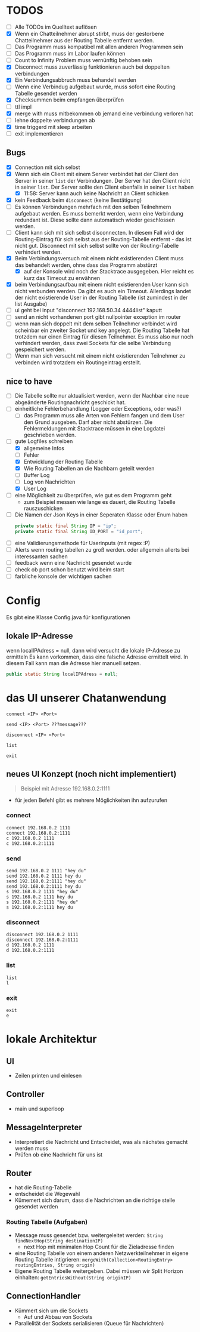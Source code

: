 # TODOS

- [ ] Alle TODOs im Quelltext auflösen
- [X] Wenn ein Chatteilnehmer abrupt stirbt, muss der gestorbene Chatteilnehmer aus der Routing Tabelle entfernt werden.
- [ ] Das Programm muss kompatibel mit allen anderen Programmen sein
- [ ] Das Programm muss im Labor laufen können
- [ ] Count to Infinity Problem muss vernünftig behoben sein
- [X] Disconnect muss zuverlässig funktionieren auch bei doppelten verbindungen
- [X] Ein Verbindungsabbruch muss behandelt werden
- [ ] Wenn eine Verbindug aufgebaut wurde, muss sofort eine Routing Tabelle gesendet werden
- [X] Checksummen beim empfangen überprüfen
- [ ] ttl impl
- [X] merge with muss mitbekommen ob jemand eine verbindung verloren hat
- [ ] lehne doppelte verbindungen ab
- [X] time triggerd mit sleep arbeiten
- [ ] exit implementieren

## Bugs

- [X] Connection mit sich selbst
- [X] Wenn sich ein Client mit einem Server verbindet hat der Client den Server in seiner `list` der Verbindungen. Der Server hat den Client nicht in seiner `list`. Der Server sollte den Client ebenfalls in seiner `list` haben
  - [X] 11:58: Server kann auch keine Nachricht an Client schicken
- [X] kein Feedback beim `disconnect` (keine Bestätigung)
- [ ] Es können Verbindungen mehrfach mit den selben Teilnehmern aufgebaut werden. Es muss bemerkt werden, wenn eine Verbindung redundant ist. Diese sollte dann automatisch wieder geschlossen werden.
- [ ] Client kann sich mit sich selbst disconnecten. In diesem Fall wird der Routing-Eintrag für sich selbst aus der Routing-Tabelle entfernt - das ist nicht gut. Disconnect mit sich selbst sollte von der Routing-Tabelle verhindert werden.
- [X] Beim Verbindungsversuch mit einem nicht existierenden Client muss das behandelt werden, ohne dass das Programm abstürzt
  - [X] auf der Konsole wird noch der Stacktrace ausgegeben. Hier reicht es kurz das Timeout zu erwähnen
- [X] beim Verbindungsaufbau mit einem nicht existierenden User kann sich nicht verbunden werden. Da gibt es auch ein Timeout. Allerdings landet der nicht existierende User in der Routing Tabelle (ist zumindest in der list Ausgabe)
- [ ] ui geht bei input "disconnect 192.168.50.34 4444list" kaputt
- [ ] send an nicht vorhandenen port gibt nullpointer exception im router
- [ ] wenn man sich doppelt mit dem selben Teilnehmer verbindet wird scheinbar ein zweiter Socket und key angelegt. Die Routing Tabelle hat trotzdem nur einen Eintrag für diesen Teilnehmer. Es muss also nur noch verhindert werden, dass zwei Sockets für die selbe Verbindung gespeichert werden.
- [ ] Wenn man sich versucht mit einem nicht existierenden Teilnehmer zu verbinden wird trotzdem ein Routingeintrag erstellt.
## nice to have
- [ ] Die Tabelle sollte nur aktualisiert werden, wenn der Nachbar eine neue abgeänderte Routingnachricht geschickt hat.
- [ ] einheitliche Fehlerbehandlung (Logger oder Exceptions, oder was?)
  - [ ] das Programm muss alle Arten von Fehlern fangen und dem User den Grund ausgeben. Darf aber nicht abstürzen. Die Fehlermeldungen mit Stacktrace müssen in eine Logdatei geschrieben werden.
- [ ] gute Logfiles schreiben
  - [X] allgemeine Infos
  - [ ] Fehler
  - [X] Entwicklung der Routing Tabelle
  - [X] Wie Routing Tabellen an die Nachbarn geteilt werden
  - [ ] Buffer Log
  - [ ] Log von Nachrichten
  - [X] User Log
- [ ] eine Möglichkeit zu überprüfen, wie gut es dem Programm geht
  - zum Beispiel messen wie lange es dauert, die Routing Tabelle rauszuschicken
- [ ] Die Namen der Json Keys in einer Seperaten Klasse oder Enum haben
  ```java
  private static final String IP = "ip";
  private static final String ID_PORT = "id_port";
  ```
- [ ] eine Validierungsmethode für Userinputs (mit regex :P)
- [ ] Alerts wenn routing tabellen zu groß werden. oder allgemein allerts bei interessanten sachen
- [ ] feedback wenn eine Nachricht gesendet wurde
- [ ] check ob port schon benutzt wird beim start
- [ ] farbliche konsole der wichtigen sachen

# Config

Es gibt eine Klasse Config.java für konfigurationen

## lokale IP-Adresse

wenn localIPAdress = null, dann wird versucht die lokale IP-Adresse zu ermitteln
Es kann vorkommen, dass eine falsche Adresse ermittelt wird.
In diesem Fall kann man die Adresse hier manuell setzen.

```java
public static String localIPAdress = null;
```

# das UI unserer Chatanwendung

```
connect <IP> <Port>
```

```
send <IP> <Port> ???message???
```

```
disconnect <IP> <Port>
```

```
list
```

```
exit
```

## neues UI Konzept (noch nicht implementiert)
> Beispiel mit Adresse 192.168.0.2:1111
- für jeden Befehl gibt es mehrere Möglichkeiten ihn aufzurufen
### connect
```
connect 192.168.0.2 1111
connect 192.168.0.2:1111
c 192.168.0.2 1111
c 192.168.0.2:1111
```

### send
```
send 192.168.0.2 1111 "hey du"
send 192.168.0.2 1111 hey du
send 192.168.0.2:1111 "hey du"
send 192.168.0.2:1111 hey du
s 192.168.0.2 1111 "hey du"
s 192.168.0.2 1111 hey du
s 192.168.0.2:1111 "hey du"
s 192.168.0.2:1111 hey du
```

### disconnect
```
disconnect 192.168.0.2 1111
disconnect 192.168.0.2:1111
d 192.168.0.2 1111
d 192.168.0.2:1111
```

### list
```
list
l
```
### exit
```
exit
e
```

# lokale Architektur

## UI

- Zeilen printen und einlesen

## Controller

- main und superloop

## MessageInterpreter

- Interpretiert die Nachricht und Entscheidet, was als nächstes gemacht werden muss
- Prüfen ob eine Nachricht für uns ist

## Router

- hat die Routing-Tabelle
- entscheidet die Wegewahl
- Kümemert sich darum, dass die Nachrichten an die richtige stelle gesendet werden

### Routing Tabelle (Aufgaben)

- Message muss gesendet bzw. weitergeleitet werden: `String findNextHop(String destinationIP)`
  - next Hop mit minimalen Hop Count für die Zieladresse finden
- eine Routing Tabelle von einem anderen Netzwerkteilnehmer in eigene Routing Tabelle intigrieren: `mergeWith(Collection<RoutingEntry> routingEntries, String origin)`
- Eigene Routing Tabelle weitergeben. Dabei müssen wir Split Horizon einhalten: `getEntriesWithout(String originIP)`

## ConnectionHandler

- Kümmert sich um die Sockets
  - Auf und Abbau von Sockets
- Parallelität der Sockets serialisieren (Queue für Nachrichten)
